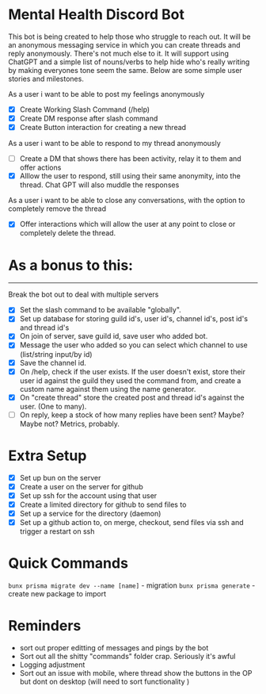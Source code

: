 # Mental Health Discord Bot

This bot is being created to help those who struggle to reach out. It will be an anonymous messaging service in which you can create threads and reply anonymously. There's not much else to it. It will support using ChatGPT and a simple list of nouns/verbs to help hide who's really writing by making everyones tone seem the same. Below are some simple user stories and milestones.

As a user i want to be able to post my feelings anonymously

- [x] Create Working Slash Command (/help)
- [x] Create DM response after slash command
- [x] Create Button interaction for creating a new thread

As a user i want to be able to respond to my thread anonymously

- [ ] Create a DM that shows there has been activity, relay it to them and offer actions
- [x] Alllow the user to respond, still using their same anonymity, into the thread. Chat GPT will also muddle the responses

As a user i want to be able to close any conversations, with the option to completely remove the thread

- [x] Offer interactions which will allow the user at any point to close or completely delete the thread.

# As a bonus to this:

---

Break the bot out to deal with multiple servers

- [x] Set the slash command to be available "globally".
- [x] Set up database for storing guild id's, user id's, channel id's, post id's and thread id's
- [x] On join of server, save guild id, save user who added bot.
- [x] Message the user who added so you can select which channel to use (list/string input/by id)
- [x] Save the channel id.
- [x] On /help, check if the user exists. If the user doesn't exist, store their user id against the guild they used the command from, and create a custom name against them using the name generator.
- [x] On "create thread" store the created post and thread id's against the user. (One to many).
- [ ] On reply, keep a stock of how many replies have been sent? Maybe? Maybe not? Metrics, probably.

# Extra Setup

- [x] Set up bun on the server
- [x] Create a user on the server for github
- [x] Set up ssh for the account using that user
- [x] Create a limited directory for github to send files to
- [x] Set up a service for the directory (daemon)
- [x] Set up a github action to, on merge, checkout, send files via ssh and trigger a restart on ssh

# Quick Commands

`bunx prisma migrate dev --name [name]` - migration
`bunx prisma generate` - create new package to import

# Reminders

- sort out proper editting of messages and pings by the bot
- Sort out all the shitty "commands" folder crap. Seriously it's awful
- Logging adjustment
- Sort out an issue with mobile, where thread show the buttons in the OP but dont on desktop (will need to sort functionality
  )
